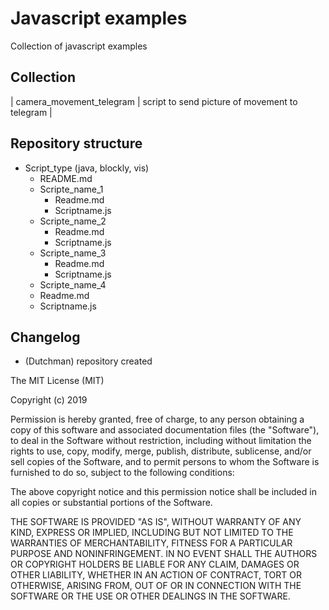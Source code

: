 # Javascript examples

Collection of javascript examples

## Collection

| camera_movement_telegram | script to send picture of movement to telegram |

## Repository structure

- Script_type (java, blockly, vis)
  - README.md
  - Scripte_name_1
    - Readme.md
    - Scriptname.js
  - Scripte_name_2
    - Readme.md
    - Scriptname.js
  - Scripte_name_3
    - Readme.md
    - Scriptname.js
  - Scripte_name_4
  - Readme.md
  - Scriptname.js

## Changelog

* (Dutchman) repository created

The MIT License (MIT)

Copyright (c) 2019 

Permission is hereby granted, free of charge, to any person obtaining a copy
of this software and associated documentation files (the "Software"), to deal
in the Software without restriction, including without limitation the rights
to use, copy, modify, merge, publish, distribute, sublicense, and/or sell
copies of the Software, and to permit persons to whom the Software is
furnished to do so, subject to the following conditions:

The above copyright notice and this permission notice shall be included in all
copies or substantial portions of the Software.

THE SOFTWARE IS PROVIDED "AS IS", WITHOUT WARRANTY OF ANY KIND, EXPRESS OR
IMPLIED, INCLUDING BUT NOT LIMITED TO THE WARRANTIES OF MERCHANTABILITY,
FITNESS FOR A PARTICULAR PURPOSE AND NONINFRINGEMENT. IN NO EVENT SHALL THE
AUTHORS OR COPYRIGHT HOLDERS BE LIABLE FOR ANY CLAIM, DAMAGES OR OTHER
LIABILITY, WHETHER IN AN ACTION OF CONTRACT, TORT OR OTHERWISE, ARISING FROM,
OUT OF OR IN CONNECTION WITH THE SOFTWARE OR THE USE OR OTHER DEALINGS IN THE
SOFTWARE.